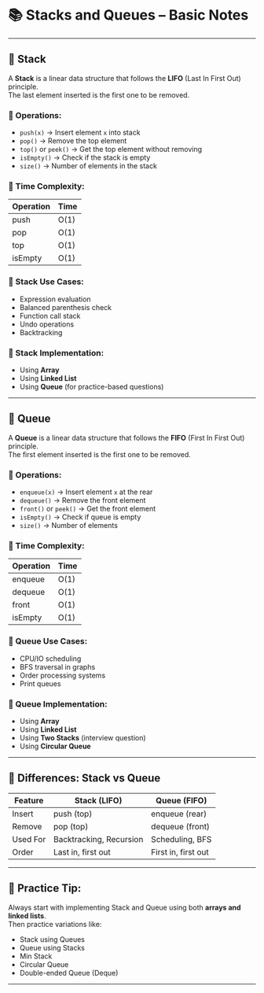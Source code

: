# 📚 Stacks and Queues – Basic Notes

---

## 🔸 Stack

A **Stack** is a linear data structure that follows the **LIFO** (Last In First Out) principle.  
The last element inserted is the first one to be removed.

### 🔹 Operations:

- `push(x)` → Insert element `x` into stack
- `pop()` → Remove the top element
- `top()` or `peek()` → Get the top element without removing
- `isEmpty()` → Check if the stack is empty
- `size()` → Number of elements in the stack

### 🔹 Time Complexity:

| Operation | Time |
| --------- | ---- |
| push      | O(1) |
| pop       | O(1) |
| top       | O(1) |
| isEmpty   | O(1) |

### 🔹 Stack Use Cases:

- Expression evaluation
- Balanced parenthesis check
- Function call stack
- Undo operations
- Backtracking

### 🔹 Stack Implementation:

- Using **Array**
- Using **Linked List**
- Using **Queue** (for practice-based questions)

---

## 🔸 Queue

A **Queue** is a linear data structure that follows the **FIFO** (First In First Out) principle.  
The first element inserted is the first one to be removed.

### 🔹 Operations:

- `enqueue(x)` → Insert element `x` at the rear
- `dequeue()` → Remove the front element
- `front()` or `peek()` → Get the front element
- `isEmpty()` → Check if queue is empty
- `size()` → Number of elements

### 🔹 Time Complexity:

| Operation | Time |
| --------- | ---- |
| enqueue   | O(1) |
| dequeue   | O(1) |
| front     | O(1) |
| isEmpty   | O(1) |

### 🔹 Queue Use Cases:

- CPU/IO scheduling
- BFS traversal in graphs
- Order processing systems
- Print queues

### 🔹 Queue Implementation:

- Using **Array**
- Using **Linked List**
- Using **Two Stacks** (interview question)
- Using **Circular Queue**

---

## 🔹 Differences: Stack vs Queue

| Feature  | Stack (LIFO)            | Queue (FIFO)        |
| -------- | ----------------------- | ------------------- |
| Insert   | push (top)              | enqueue (rear)      |
| Remove   | pop (top)               | dequeue (front)     |
| Used For | Backtracking, Recursion | Scheduling, BFS     |
| Order    | Last in, first out      | First in, first out |

---

## 🔸 Practice Tip:

Always start with implementing Stack and Queue using both **arrays and linked lists**.  
Then practice variations like:

- Stack using Queues
- Queue using Stacks
- Min Stack
- Circular Queue
- Double-ended Queue (Deque)

---
